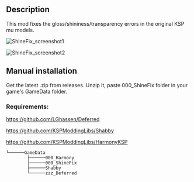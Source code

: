 ## Description

This mod fixes the gloss/shininess/transparency errors in the original KSP mu models.


![ShineFix_screenshot1](https://github.com/user-attachments/assets/4aa800f8-ace9-4360-bfc9-85128bf4951f)

![ShineFix_screenshot2](https://github.com/user-attachments/assets/a8844ac6-6131-43d6-8435-86ffe9be46eb)


## Manual installation

Get the latest .zip from releases. Unzip it, paste 000_ShineFix folder in your game's GameData folder.

### Requirements: 

https://github.com/LGhassen/Deferred

https://github.com/KSPModdingLibs/Shabby

https://github.com/KSPModdingLibs/HarmonyKSP

```Kerbal Space Program
└──────GameData
		├──────000_Harmony
		├──────000_ShineFix
		├──────Shabby
		└──────zzz_Deferred
